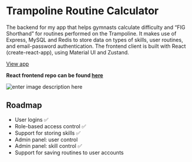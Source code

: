 #  Trampoline Routine Calculator
The backend for my app that helps gymnasts calculate difficulty and “FIG Shorthand” for routines performed on the Trampoline.  It makes use of Express, MySQL and Redis to store data on types of skills, user routines, and email-password authentication.  The frontend client is built with React (create-react-app), using Material UI and Zustand.

[View app](https://trampoline.tom.network)

**React frontend repo can be found [here](https://github.com/tommitchelmore/trampoline-routine-calculator-client)**

![enter image description here](https://raw.githubusercontent.com/tommitchelmore/trampoline_routine_calculator_legacy/main/public/screenshot.jpeg?token=AEWHKUKKZJ4Z7XVZ6IPQ2TTBYCN74)

## Roadmap
- User logins ✅
- Role-based access control ✅
- Support for storing skills ✅
- Admin panel: user control
- Admin panel: skill control ✅
- Support for saving routines to user accounts
